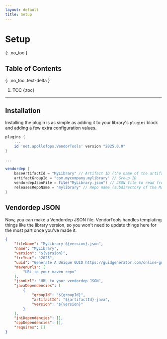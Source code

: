 ```yaml
---
layout: default
title: Setup
---
```


# Setup
{: .no_toc }

## Table of Contents
{: .no_toc .text-delta }

1. TOC
{:toc}

---

## Installation

Installing the plugin is as simple as adding it to your library's `plugins` block and adding a few extra configuration values.

```groovy
plugins {
    ...
	id 'net.apollofops.VendorTools' version "2025.0.0"
}

...

vendordep {
	baseArtifactId = "MyLibrary" // Artifact ID (the name of the artifacts in the repo)
	artifactGroupId = "com.mycompany.mylibrary" // Group ID
	vendordepJsonFile = file("MyLibrary.json") // JSON file to read from
	releasesRepoName = "mylibrary" // Repo name (subdirectory of the Maven repository used by the Vendordep - allows for multiple Vendordeps to be put in the same repo but still be kept completely separate)
}
```

## Vendordep JSON

Now, you can make a Vendordep JSON file. VendorTools handles templating things like the library version, so you won't need to update things here for the most part once you've made it.

```json
{
	"fileName": "MyLibrary-${version}.json",
	"name": "MyLibrary",
	"version": "${version}",
	"frcYear": "2025",
	"uuid": "Generate A Unique GUID https://guidgenerator.com/online-guid-generator.aspx and insert it here",
	"mavenUrls": [
		"URL to your maven repo"
	],
	"jsonUrl": "URL to your vendordep JSON",
	"javaDependencies": [
		{
			"groupId": "${groupId}",
			"artifactId": "${artifactId}-java",
			"version": "${version}"
		}
	],
	"jniDependencies": [],
	"cppDependencies": [],
	"requires": []
}
```
